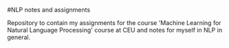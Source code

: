 #NLP notes and assignments

Repository to contain my assignments for the course 'Machine Learning for Natural Language Processing' course at CEU and notes for myself in NLP in general.